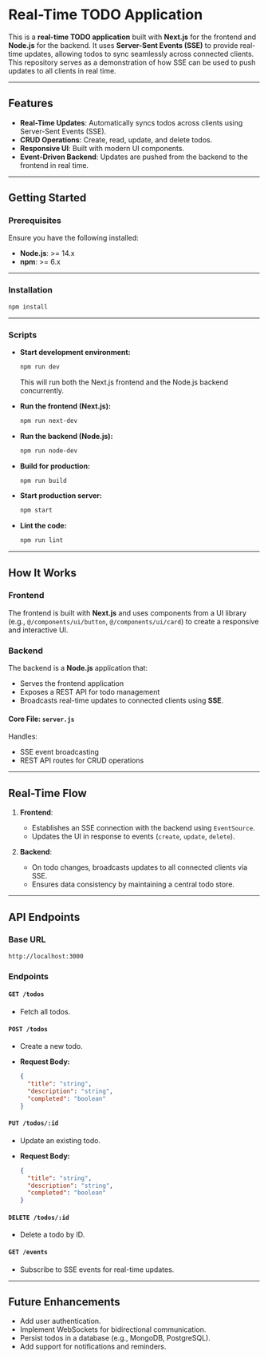 # Real-Time TODO Application

This is a **real-time TODO application** built with **Next.js** for the frontend and **Node.js** for the backend. It uses **Server-Sent Events (SSE)** to provide real-time updates, allowing todos to sync seamlessly across connected clients. This repository serves as a demonstration of how SSE can be used to push updates to all clients in real time.

---

## Features

- **Real-Time Updates**: Automatically syncs todos across clients using Server-Sent Events (SSE).
- **CRUD Operations**: Create, read, update, and delete todos.
- **Responsive UI**: Built with modern UI components.
- **Event-Driven Backend**: Updates are pushed from the backend to the frontend in real time.

---

## Getting Started

### Prerequisites

Ensure you have the following installed:

- **Node.js**: >= 14.x
- **npm**: >= 6.x

---

### Installation

```bash
npm install
```

---

### Scripts

- **Start development environment:**

  ```bash
  npm run dev
  ```

  This will run both the Next.js frontend and the Node.js backend concurrently.

- **Run the frontend (Next.js):**

  ```bash
  npm run next-dev
  ```

- **Run the backend (Node.js):**

  ```bash
  npm run node-dev
  ```

- **Build for production:**

  ```bash
  npm run build
  ```

- **Start production server:**

  ```bash
  npm start
  ```

- **Lint the code:**

  ```bash
  npm run lint
  ```

---

## How It Works

### Frontend

The frontend is built with **Next.js** and uses components from a UI library (e.g., `@/components/ui/button`, `@/components/ui/card`) to create a responsive and interactive UI.

### Backend

The backend is a **Node.js** application that:

- Serves the frontend application
- Exposes a REST API for todo management
- Broadcasts real-time updates to connected clients using **SSE**.

#### Core File: `server.js`

Handles:

- SSE event broadcasting
- REST API routes for CRUD operations

---

## Real-Time Flow

1. **Frontend**:
   - Establishes an SSE connection with the backend using `EventSource`.
   - Updates the UI in response to events (`create`, `update`, `delete`).

2. **Backend**:
   - On todo changes, broadcasts updates to all connected clients via SSE.
   - Ensures data consistency by maintaining a central todo store.

---

## API Endpoints

### Base URL

`http://localhost:3000`

### Endpoints

#### `GET /todos`

- Fetch all todos.

#### `POST /todos`

- Create a new todo.
- **Request Body:**

  ```json
  {
    "title": "string",
    "description": "string",
    "completed": "boolean"
  }
  ```

#### `PUT /todos/:id`

- Update an existing todo.
- **Request Body:**

  ```json
  {
    "title": "string",
    "description": "string",
    "completed": "boolean"
  }
  ```

#### `DELETE /todos/:id`

- Delete a todo by ID.

#### `GET /events`

- Subscribe to SSE events for real-time updates.

---

## Future Enhancements

- Add user authentication.
- Implement WebSockets for bidirectional communication.
- Persist todos in a database (e.g., MongoDB, PostgreSQL).
- Add support for notifications and reminders.

